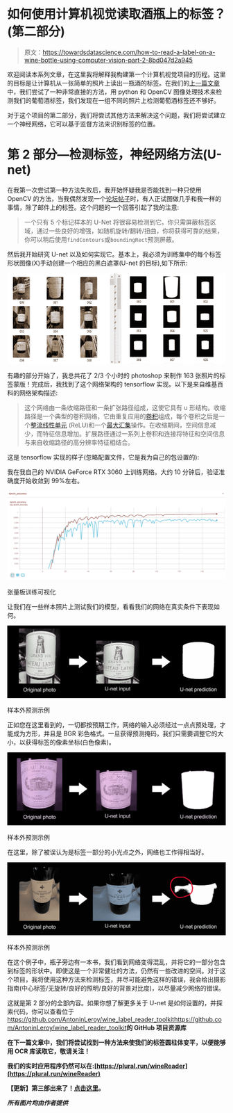 # 如何使用计算机视觉读取酒瓶上的标签？(第二部分)

> 原文：<https://towardsdatascience.com/how-to-read-a-label-on-a-wine-bottle-using-computer-vision-part-2-8bd047d2a945>

欢迎阅读本系列文章，在这里我将解释我构建第一个计算机视觉项目的历程。这里的目标是让计算机从一张简单的照片上读出一瓶酒的标签。在我们的[上一篇文章](https://medium.com/@leroyantonin.pro/how-to-read-a-label-on-a-wine-bottle-using-computer-vision-part-1-25447f97a761)中，我们尝试了一种非常直接的方法，用 python 和 OpenCV 图像处理技术来检测我们的葡萄酒标签，我们发现在一组不同的照片上检测葡萄酒标签还不够好。

对于这个项目的第二部分，我们将尝试其他方法来解决这个问题，我们将尝试建立一个神经网络，它可以基于监督方法来识别标签的位置。

# 第 2 部分—检测标签，神经网络方法(U-net)

在我第一次尝试第一种方法失败后，我开始怀疑我是否能找到一种只使用 OpenCV 的方法，当我偶然发现一个[论坛帖子](https://forum.opencv.org/t/label-detection-advise-needed/5719)时，有人正试图做几乎和我一样的事情，除了邮件上的标签。这个问题的一个回答引起了我的注意:

> 一个只有 5 个标记样本的 U-Net 将很容易检测到它。你只需屏蔽标签区域，通过一些良好的增强，如随机旋转/翻转/扭曲，你将获得可靠的结果，你可以稍后使用`findContours`或`boundingRect`预测屏蔽。

然后我开始研究 U-net 以及如何实现它。基本上，我必须为训练集中的每个标签形状图像(X)手动创建一个相应的黑白遮罩(U-net 的目标),如下所示:

![](img/75b8a85b0b54a0e5d16be1c4148ff0b7.png)

有趣的部分开始了，我总共花了 2/3 个小时的 photoshop 来制作 163 张照片的标签蒙版！完成后，我找到了这个网络架构的 tensorflow 实现。以下是来自维基百科的网络架构描述:

> 这个网络由一条收缩路径和一条扩张路径组成，这使它具有 u 形结构。收缩路径是一个典型的卷积网络，它由重复应用的[卷积](https://en.wikipedia.org/wiki/Convolutions)组成，每个卷积之后是一个[整流线性单元](https://en.wikipedia.org/wiki/Rectified_linear_unit) (ReLU)和一个[最大汇集](https://en.wikipedia.org/wiki/Max_pooling)操作。在收缩期间，空间信息减少，而特征信息增加。扩展路径通过一系列上卷积和连接将特征和空间信息与来自收缩路径的高分辨率特征相结合。

这是 tensorflow 实现的样子(忽略配置文件，它是我为自己的包设置的):

我在我自己的 NVIDIA GeForce RTX 3060 上训练网络。大约 10 分钟后，验证准确度开始收敛到 99%左右。

![](img/c27f8ec9f0a53b1134dde1da6b6abaf1.png)

张量板训练可视化

让我们在一些样本照片上测试我们的模型，看看我们的网络在真实条件下表现如何。

![](img/3093d64e977ecd42feec12b178d7bfca.png)

样本外预测示例

正如您在这里看到的，一切都按预期工作，网络的输入必须经过一点点预处理，才能成为方形，并且是 BGR 彩色格式。一旦获得预测掩码，我们只需要调整它的大小，以获得标签的像素坐标(白色像素)。

![](img/6eb99bba04309b250426951078ab895d.png)

样本外预测示例

在这里，除了被误认为是标签一部分的小光点之外，网络也工作得相当好。

![](img/908b9c5da2f055f1fa75592d3c1fdb16.png)

样本外预测示例

在这个例子中，瓶子旁边有一本书，我们看到网络变得混乱，并将它的一部分包含到标签的形状中。即使这是一个非常健壮的方法，仍然有一些改进的空间。对于这个项目，我将使用这种方法来检测标签，并尽可能避免这样的错误，我会给出摄影指南(中心标签/无旋转/良好的照明/良好的背景对比度)，以尽量减少网络的错误。

这就是第 2 部分的全部内容。如果你想了解更多关于 U-net 是如何设置的，并探索代码，你可以查看位于 https://github.com/AntoninLeroy/wine_label_reader_toolkit<https://github.com/AntoninLeroy/wine_label_reader_toolkit>**的 GitHub 项目资源库**

**在下一篇文章中，我们将尝试找到一种方法来使我们的标签圆柱体变平，以便能够用 OCR 库读取它，敬请关注！**

**我们的实时应用程序仍然可以在:[https://plural.run/wineReader](https://plural.run/wineReader)**

**【更新】第三部出来了！[点击这里](/how-to-read-a-label-on-a-wine-bottle-using-computer-vision-part-3-e4729e5a8140)。**

***所有图片均由作者提供***